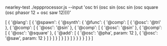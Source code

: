 nearley-test ./eppprocessor.js --input 'osc tri (osc sin (osc sin (osc square (osc phasor 12 + osc saw 12))))'

[ { '@lang':
     [ { '@spawn':
          { '@synth':
             { '@func':
                { '@comp':
                   [ { '@osc': '@tri' },
                     { '@comp':
                        [ { '@osc': '@sin' },
                          { '@comp':
                             [ { '@osc': '@sin' },
                               { '@comp':
                                  [ { '@osc': '@square' },
                                    { '@add':
                                       [ { '@osc': '@pha', param: 12 }, { '@osc': '@saw', param: 12 } ] } ] } ] } ] } ] } } } } ] } ]